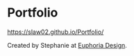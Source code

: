 # Portfolio
<a href="https://slaw02.github.io/Portfolio/">https://slaw02.github.io/Portfolio/</a>

Created by Stephanie at <a href="https://euphoria-design.com/">Euphoria Design</a>.
